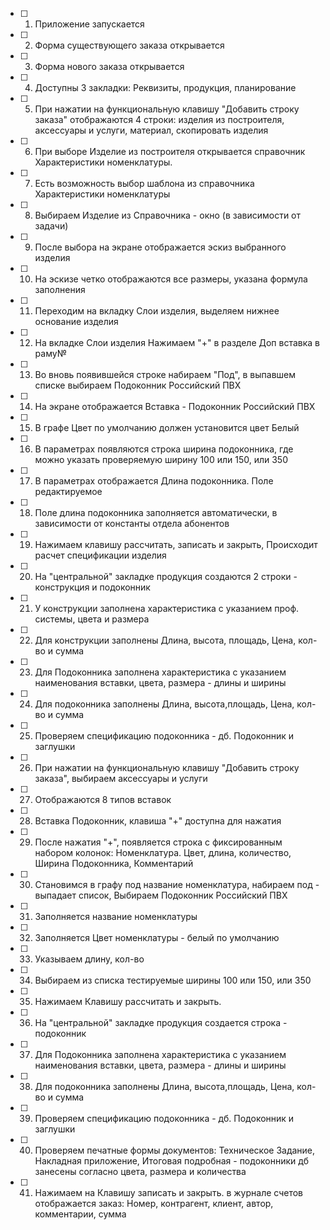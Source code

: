 - [ ] 1. Приложение запускается
- [ ] 2. Форма существующего заказа открывается
- [ ] 3. Форма нового заказа открывается
- [ ] 4. Доступны 3 закладки: Реквизиты, продукция, планирование  
- [ ] 5. При нажатии на функциональную клавишу "Добавить строку заказа" отображаются 4 строки:  изделия из построителя, аксессуары и услуги, материал, скопировать изделия
- [ ] 6. При выборе Изделие из построителя открывается справочник Характеристики номенклатуры.
- [ ] 7. Есть возможность выбор шаблона из справочника Характеристики номенклатуры
- [ ] 8. Выбираем Изделие из Справочника - окно (в зависимости от задачи)
- [ ] 9. После выбора на экране отображается эскиз выбранного изделия
- [ ] 10. На эскизе четко отображаются все размеры, указана формула заполнения
- [ ] 11. Переходим на вкладку Слои изделия, выделяем нижнее основание изделия
- [ ] 12. На вкладке Слои изделия Нажимаем "+" в разделе Доп вставка в раму№
- [ ] 13. Во вновь появившейся строке набираем "Под", в выпавшем списке выбираем Подоконник Российский ПВХ
- [ ] 14. На экране отображается Вставка - Подоконник Российский ПВХ
- [ ] 15. В графе Цвет по умолчанию должен установится цвет Белый
- [ ] 16. В параметрах появляются строка ширина подоконника, где можно указать проверяемую ширину 100 или  150, или 350
- [ ] 17. В параметрах отображается Длина подоконника. Поле редактируемое
- [ ] 18. Поле длина подоконника заполняется автоматически, в зависимости от константы отдела абонентов
- [ ] 19. Нажимаем клавишу рассчитать, записать и закрыть, Происходит расчет спецификации изделия
- [ ] 20. На "центральной" закладке продукция создаются 2 строки  - конструкция и подоконник
- [ ] 21. У конструкции заполнена характеристика с указанием проф. системы, цвета и размера
- [ ] 22. Для конструкции заполнены Длина, высота, площадь, Цена, кол-во и сумма
- [ ] 23. Для Подоконника  заполнена характеристика с указанием наименования вставки, цвета, размера - длины и ширины
- [ ] 24. Для подоконника заполнены   Длина, высота,площадь, Цена, кол-во и сумма
- [ ] 25. Проверяем спецификацию подоконника - дб. Подоконник и заглушки
- [ ] 26. При нажатии на функциональную клавишу "Добавить строку заказа", выбираем аксессуары и услуги
- [ ] 27. Отображаются 8 типов вставок
- [ ] 28. Вставка Подоконник, клавиша "+" доступна для нажатия
- [ ] 29. После нажатия "+", появляется строка с фиксированным набором колонок: Номенклатура. Цвет, длина, количество, Ширина Подоконника, Комментарий
- [ ] 30. Становимся в графу под название номенклатура, набираем под - выпадает список, Выбираем Подоконник Российский ПВХ
- [ ] 31. Заполняется название номенклатуры
- [ ] 32. Заполняется Цвет номенклатуры - белый по умолчанию
- [ ] 33. Указываем длину, кол-во
- [ ] 34. Выбираем из списка тестируемые ширины 100 или  150, или 350
- [ ] 35. Нажимаем Клавишу рассчитать и закрыть.
- [ ] 36. На "центральной" закладке продукция создается  строка  - подоконник 
- [ ] 37. Для Подоконника  заполнена характеристика с указанием наименования вставки, цвета, размера - длины и ширины
- [ ] 38.  Для подоконника заполнены   Длина, высота,площадь, Цена, кол-во и сумма
- [ ] 39. Проверяем спецификацию подоконника - дб. Подоконник и заглушки
- [ ] 40. Проверяем печатные формы документов: Техническое Задание, Накладная приложение, Итоговая подробная - подоконники дб занесены согласно цвета, размера и количества
- [ ] 41. Нажимаем на Клавишу записать и закрыть. в журнале счетов отображается заказ: Номер, контрагент, клиент, автор, комментарии, сумма 